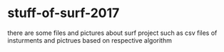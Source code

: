# stuff-of-surf-2017
there are some files and pictures about surf project such as csv files of insturments and pictrues based on respective algorithm
